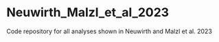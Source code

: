 # Neuwirth_Malzl_et_al_2023
Code repository for all analyses shown in Neuwirth and Malzl et al. 2023
